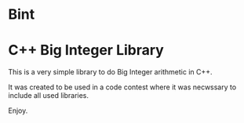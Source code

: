 # Bint
# C++ Big Integer Library

This is a very simple library to do Big Integer arithmetic in C++.

It was created to be used in a code contest where it was necwssary to include all used libraries.

Enjoy.

